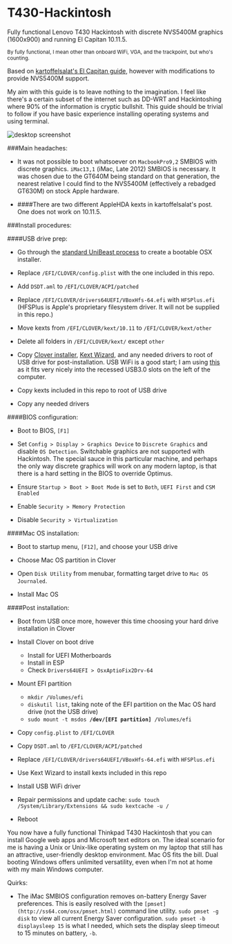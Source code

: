# T430-Hackintosh
Fully functional Lenovo T430 Hackintosh with discrete NVS5400M graphics (1600x900) and running El Capitan 10.11.5. 

<sup>By fully functional, I mean other than onboard WiFi, VGA, and the trackpoint, but who's counting.</sup>

Based on [kartoffelsalat's El Capitan guide](http://www.tonymacx86.com/threads/guide-lenovo-t430-el-capitan.175935/), however with modifications to provide NVS5400M support.

My aim with this guide is to leave nothing to the imagination.  I feel like there's a certain subset of the internet such as DD-WRT and Hackintoshing where 90% of the information is cryptic bullshit.  This guide should be trivial to follow if you have basic experience installing operating systems and using terminal.

![desktop screenshot](http://i.imgur.com/W3EPbnW.jpg)

###Main headaches:

- It was not possible to boot whatsoever on `MacbookPro9,2` SMBIOS with discrete graphics. `iMac13,1` (iMac, Late 2012) SMBIOS is necessary.  It was chosen due to the GT640M being standard on that generation, the nearest relative I could find to the NVS5400M (effectively a rebadged GT630M) on stock Apple hardware.

- ####There are two different AppleHDA kexts in kartoffelsalat's post.  One does not work on 10.11.5.

###Install procedures:

####USB drive prep:
  
- Go through the [standard UniBeast process](http://www.tonymacx86.com/threads/unibeast-install-os-x-el-capitan-on-any-supported-intel-based-pc.172672/) to create a bootable OSX installer.

- Replace `/EFI/CLOVER/config.plist` with the one included in this repo.

- Add `DSDT.aml` to `/EFI/CLOVER/ACPI/patched`

- Replace `/EFI/CLOVER/drivers64UEFI/VBoxHfs-64.efi` with `HFSPlus.efi` (HFSPlus is Apple's proprietary filesystem driver. It will not be supplied in this repo.)

- Move kexts from `/EFI/CLOVER/kext/10.11` to `/EFI/CLOVER/kext/other`

- Delete all folders in `/EFI/CLOVER/kext/` except `other`

- Copy [Clover installer](https://sourceforge.net/projects/cloverefiboot/), [Kext Wizard](http://mac.softpedia.com/get/Utilities/Kext-Wizard.shtml), and any needed drivers to root of USB drive for post-installation. USB WiFi is a good start; I am using [this](https://www.amazon.com/Edimax-EW-7811Un-150Mbps-Raspberry-Supports/dp/B003MTTJOY) as it fits very nicely into the recessed USB3.0 slots on the left of the computer.

- Copy kexts included in this repo to root of USB drive
  
- Copy any needed drivers

####BIOS configuration:

- Boot to BIOS, `[F1]`

- Set `Config > Display > Graphics Device` to `Discrete Graphics` and disable `OS Detection`.  Switchable graphics are not supported with Hackintosh.  The special sauce in this particular machine, and perhaps the only way discrete graphics will work on any modern laptop, is that there is a hard setting in the BIOS to override Optimus.

- Ensure `Startup > Boot > Boot Mode` is set to `Both`, `UEFI First` and `CSM Enabled`

- Enable `Security > Memory Protection`

- Disable `Security > Virtualization`

####Mac OS installation:

- Boot to startup menu, `[F12]`, and choose your USB drive

- Choose Mac OS partition in Clover

- Open `Disk Utility` from menubar, formatting target drive to `Mac OS Journaled`.

- Install Mac OS

####Post installation:

- Boot from USB once more, however this time choosing your hard drive installation in Clover

- Install Clover on boot drive
  - Install for UEFI Motherboards
  - Install in ESP
  - Check `Drivers64UEFI > OsxAptioFix2Drv-64`

- Mount EFI partition
  - `mkdir /Volumes/efi`
  - `diskutil list`, taking note of the EFI partition on the Mac OS hard drive (not the USB drive)
  - `sudo mount -t msdos `**`/dev/[EFI partition]`**` /Volumes/efi`

- Copy `config.plist` to `/EFI/CLOVER`

- Copy `DSDT.aml` to `/EFI/CLOVER/ACPI/patched`

- Replace `/EFI/CLOVER/drivers64UEFI/VBoxHfs-64.efi` with `HFSPlus.efi`

- Use Kext Wizard to install kexts included in this repo

- Install USB WiFi driver

- Repair permissions and update cache: `sudo touch /System/Library/Extensions && sudo kextcache -u /`

- Reboot

You now have a fully functional Thinkpad T430 Hackintosh that you can install Google web apps and Microsoft text editors on.  The ideal scenario for me is having a Unix or Unix-like operating system on my laptop that still has an attractive, user-friendly desktop environment.  Mac OS fits the bill.  Dual booting Windows offers unlimited versatility, even when I'm not at home with my main Windows computer.

Quirks:

- The iMac SMBIOS configuration removes on-battery Energy Saver preferences.  This is easily resolved with the `[pmset](http://ss64.com/osx/pmset.html)` command line utility.  `sudo pmset -g disk` to view all current Energy Saver configuration.  `sudo pmset -b displaysleep 15` is what I needed, which sets the display sleep timeout to 15 minutes on battery, `-b`. 

